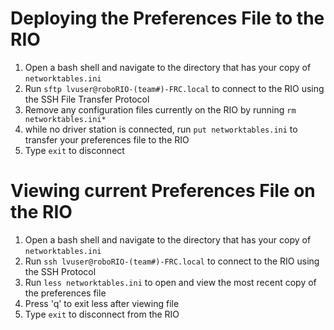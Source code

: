 # Deploying the Preferences File to the RIO

1. Open a bash shell and navigate to the directory that has your copy of `networktables.ini`
2. Run `sftp lvuser@roboRIO-(team#)-FRC.local` to connect to the RIO using the SSH File Transfer Protocol
3. Remove any configuration files currently on the RIO by running `rm networktables.ini*`
4. while no driver station is connected, run `put networktables.ini` to transfer your preferences file to the RIO
5. Type `exit` to disconnect

# Viewing current Preferences File on the RIO

1. Open a bash shell and navigate to the directory that has your copy of `networktables.ini`
2. Run `ssh lvuser@roboRIO-(team#)-FRC.local` to connect to the RIO using the SSH Protocol
3. Run `less networktables.ini` to open and view the most recent copy of the preferences file
4. Press 'q' to exit less after viewing file
5. Type `exit` to disconnect from the RIO